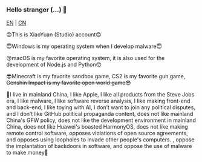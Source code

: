 ### Hello stranger (...) 👋

[EN](README.md) | [CN](README_CN.md)
<!--
**xiaoyuan151/xiaoyuan151** is a ✨ _special_ ✨ repository because its `README.md` (this file) appears on your GitHub profile.

Here are some ideas to get you started:

- 🔭 I’m currently working on ...
- 🌱 I’m currently learning ...
- 👯 I’m looking to collaborate on ...
- 🤔 I’m looking for help with ...
- 💬 Ask me about ...
- 📫 How to reach me: ...
- 😄 Pronouns: ...
- ⚡ Fun fact: ...
-->

😊This is XiaoYuan (Studio) account😊

😇Windows is my operating system when I develop malware😇

😙macOS is my favorite operating system, it is also used for the development of Node.js and Python😙

😎Minecraft is my favorite sandbox game, CS2 is my favorite gun game, ~~Genshin Impact is my favorite open world game~~😎

🤨I live in mainland China, I like Apple, I like all products from the Steve Jobs era, I like malware, I like software reverse analysis, I like making front-end and back-end, I like toying with AI, I don’t want to join any political disputes, and I don’t like GitHub political propaganda content, does not like mainland China's GFW policy, does not like the development environment in mainland China, does not like Huawei's boasted HarmonyOS, does not like making remote control software, opposes violations of open source agreements, and opposes using loopholes to invade other people's computers. , oppose the implantation of backdoors in software, and oppose the use of malware to make money🤨
